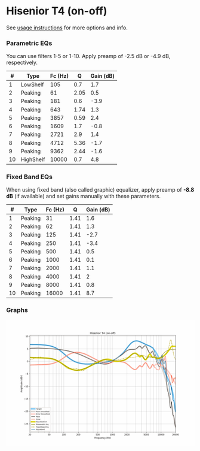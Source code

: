 # Hisenior T4 (on-off)
See [usage instructions](https://github.com/jaakkopasanen/AutoEq#usage) for more options and info.

### Parametric EQs
You can use filters 1-5 or 1-10. Apply preamp of -2.5 dB or -4.9 dB, respectively.

|   # | Type      |   Fc (Hz) |    Q |   Gain (dB) |
|-----|-----------|-----------|------|-------------|
|   1 | LowShelf  |       105 | 0.7  |         1.7 |
|   2 | Peaking   |        61 | 2.05 |         0.5 |
|   3 | Peaking   |       181 | 0.6  |        -3.9 |
|   4 | Peaking   |       643 | 1.74 |         1.3 |
|   5 | Peaking   |      3857 | 0.59 |         2.4 |
|   6 | Peaking   |      1609 | 1.7  |        -0.8 |
|   7 | Peaking   |      2721 | 2.9  |         1.4 |
|   8 | Peaking   |      4712 | 5.36 |        -1.7 |
|   9 | Peaking   |      9362 | 2.44 |        -1.6 |
|  10 | HighShelf |     10000 | 0.7  |         4.8 |

### Fixed Band EQs
When using fixed band (also called graphic) equalizer, apply preamp of **-8.8 dB** (if available) and set gains manually with these parameters.

|   # | Type    |   Fc (Hz) |    Q |   Gain (dB) |
|-----|---------|-----------|------|-------------|
|   1 | Peaking |        31 | 1.41 |         1.6 |
|   2 | Peaking |        62 | 1.41 |         1.3 |
|   3 | Peaking |       125 | 1.41 |        -2.7 |
|   4 | Peaking |       250 | 1.41 |        -3.4 |
|   5 | Peaking |       500 | 1.41 |         0.5 |
|   6 | Peaking |      1000 | 1.41 |         0.1 |
|   7 | Peaking |      2000 | 1.41 |         1.1 |
|   8 | Peaking |      4000 | 1.41 |         2   |
|   9 | Peaking |      8000 | 1.41 |         0.8 |
|  10 | Peaking |     16000 | 1.41 |         8.7 |

### Graphs
![](./Hisenior%20T4%20(on-off).png)
